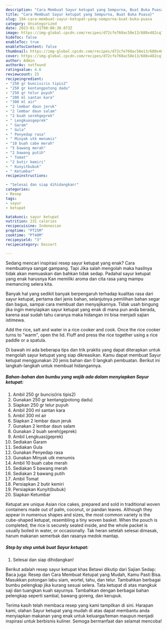 ```yaml
---
description: "Cara Membuat Sayur ketupat yang Sempurna, Buat Buka Puasa}"
title: "Cara Membuat Sayur ketupat yang Sempurna, Buat Buka Puasa}"
slug: 194-cara-membuat-sayur-ketupat-yang-sempurna-buat-buka-puasa
category: Uncategorized
date: 2023-01-31T08:08:30.073Z
image: https://img-global.cpcdn.com/recipes/d72cfe760ac58e13/680x482cq70/sayur-ketupat-foto-resep-utama.jpg
hideToc: false
enableToc: true
enableTocContent: false
thumbnail: https://img-global.cpcdn.com/recipes/d72cfe760ac58e13/680x482cq70/sayur-ketupat-foto-resep-utama.jpg
cover: https://img-global.cpcdn.com/recipes/d72cfe760ac58e13/680x482cq70/sayur-ketupat-foto-resep-utama.jpg
author: Admin
authorAv: notfound
ratingvalue: 4.6
reviewcount: 25
recipeingredient:
- "250 gr buncisiris tipis2"
- "250 gr kentangpotong dadu"
- "250 gr telur puyuh"
- "200 ml santan kara"
- "300 ml air"
- "2 lembar daun jeruk"
- "2 lembar daun salam"
- "2 buah serehgeprek"
- " Lengkuasgeprek"
- " Garam"
- " Gula"
- " Penyedap rasa"
- " Minyak utk menumis"
- "10 buah cabe merah"
- "5 bawang merah"
- "2 bawang putih"
- " Tomat"
- "2 butir kemiri"
- " Kunyitbubuk"
- " Ketumbar"
recipeinstructions:

- "Selesai dan siap dihidangkan!"
categories:
- Resep
tags:
- sayur
- ketupat

katakunci: sayur ketupat 
nutrition: 231 calories
recipecuisine: Indonesian
preptime: "PT25M"
cooktime: "PT40M"
recipeyield: "3"
recipecategory: Dessert

---
```



Sedang mencari inspirasi resep sayur ketupat yang enak? Cara membuatnya sangat gampang. Tapi Jika salah mengolah maka hasilnya tidak akan memuaskan dan bahkan tidak sedap. Padahal sayur ketupat yang enak harusnya Kan memiliki aroma dan cita rasa yang mampu memancing selera kita.


Banyak hal yang sedikit banyak berpengaruh terhadap kualitas rasa dari sayur ketupat, pertama dari jenis bahan, selanjutnya pemilihan bahan segar dan bagus, sampai cara membuat dan menyajikannya. Tidak usah bingung jika ingin menyiapkan sayur ketupat yang enak di mana pun anda berada, karena asal sudah tahu caranya maka hidangan ini bisa menjadi sajian istimewa.

Add the rice, salt and water in a rice cooker and cook. Once the rice cooker turns to &#34;warm&#34;, open the lid. Fluff and press the rice together using a rice paddle or a spatula.


Di bawah ini ada beberapa tips dan trik praktis yang dapat diterapkan untuk mengolah sayur ketupat yang siap dikreasikan. Kamu dapat membuat Sayur ketupat menggunakan 20 jenis bahan dan 0 langkah pembuatan. Berikut ini langkah-langkah untuk membuat hidangannya.

<!--inarticleads1-->

##### Bahan-bahan dan bumbu yang wajib ada dalam menyiapkan Sayur ketupat:

1. Ambil 250 gr buncis(iris tipis2)
1. Gunakan 250 gr kentang(potong dadu)
1. Siapkan 250 gr telur puyuh
1. Ambil 200 ml santan kara
1. Ambil 300 ml air
1. Siapkan 2 lembar daun jeruk
1. Gunakan 2 lembar daun salam
1. Gunakan 2 buah sereh(geprek)
1. Ambil  Lengkuas(geprek)
1. Sediakan  Garam
1. Sediakan  Gula
1. Gunakan  Penyedap rasa
1. Gunakan  Minyak utk menumis
1. Ambil 10 buah cabe merah
1. Sediakan 5 bawang merah
1. Sediakan 2 bawang putih
1. Ambil  Tomat
1. Persiapkan 2 butir kemiri
1. Persiapkan  Kunyit(bubuk)
1. Siapkan  Ketumbar


Ketupat are unique Asian rice cakes, prepared and sold in traditional woven containers made out of palm, coconut, or pandan leaves. Although they appear in numerous shapes and sizes, the most common variety is the cube-shaped ketupat, resembling a tiny woven basket. When the pouch is completed, the rice is securely sealed inside, and the whole packet is usually boiled in water, or occasionally. Tak heran setelah selesai dimasak, harum makanan semerbak dan rasanya medok mantap. 

<!--inarticleads2-->

##### Step by step untuk buat Sayur ketupat:


1. Selesai dan siap dihidangkan!

Berikut adalah resep sayur ketupat khas Betawi dikutip dari Sajian Sedap: Baca juga: Resep dan Cara Membuat Ketupat yang Mudah, Kamu Pasti Bisa. Masukkan potongan labu siam, wortel, tahu, dan telur. Tambahkan berbagai bumbu pelengkap jika kurang sesuai selera. Tata ketupat di atas mangkuk saji dan tuangkan kuah sayurnya. Tambahkan dengan berbagai bahan pelengkap seperti sambal, bawang goreng, dan kerupuk. 

Terima kasih telah membaca resep yang kami tampilkan di sini. Harapan kami, olahan Sayur ketupat yang mudah di atas dapat membantu anda menyiapkan makanan yang enak untuk keluarga/teman maupun menjadi inspirasi untuk berbisnis kuliner. Semoga bermanfaat dan selamat mencoba!

